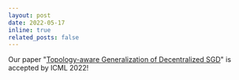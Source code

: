 ```yaml
---
layout: post
date: 2022-05-17
inline: true
related_posts: false
---
```


Our paper "[Topology-aware Generalization of Decentralized SGD](https://arxiv.org/pdf/2206.12680)" is accepted by ICML 2022!

